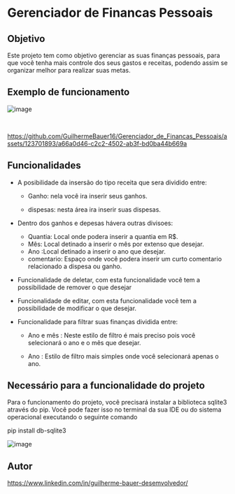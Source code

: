 # Gerenciador de Financas Pessoais

## Objetivo 

Este projeto tem como objetivo gerenciar as suas finanças pessoais,
para que você tenha mais controle dos seus gastos e receitas, 
podendo assim se organizar melhor para realizar suas metas.

## Exemplo de funcionamento 

![image](https://github.com/GuilhermeBauer16/Gerenciador_de_Financas_Pessoais/assets/123701893/8c864c0c-2a0c-47d7-a337-955fea66ab6f)

<br>

https://github.com/GuilhermeBauer16/Gerenciador_de_Financas_Pessoais/assets/123701893/a66a0d46-c2c2-4502-ab3f-bd0ba44b669a

## Funcionalidades

* A posibilidade da insersão do tipo receita que sera dividido entre:
   * Ganho: nela você ira inserir seus ganhos.
   
   * dispesas: nesta área ira inserir suas dispesas.
  
 * Dentro dos ganhos e depesas hávera outras divisoes:
    * Quantia: Local onde podera inserir a quantia em R$.
    * Mês: Local detinado a inserir o mês por extenso que desejar.
    * Ano :Local detinado a inserir o ano que desejar.
    * comentario: Espaço onde você podera inserir um curto comentario relacionado a dispesa ou ganho.
   
 * Funcionalidade de deletar, com esta funcionalidade você tem a possibilidade de remover o que desejar 

 * Funcionalidade de editar,  com esta funcionalidade você tem a possibilidade de modificar o que desejar.

 * Funcionalidade para filtrar suas finanças dividida entre:
 
    * Ano e mês : Neste estilo de filtro é mais preciso pois você selecionará o ano e o mês que desejar.

    * Ano : Estilo de filtro mais simples onde você selecionará apenas o ano.
    
## Necessário para a funcionalidade do projeto

Para o funcionamento do projeto, você precisará instalar a biblioteca sqlite3 através do pip.
Você pode fazer isso no terminal da sua IDE ou do sistema operacional executando o seguinte comando

pip install db-sqlite3

![image](https://github.com/GuilhermeBauer16/Lista_de_tarefas/assets/123701893/b137233d-0c85-4cae-86b4-faaf1b351c3a)

## Autor 

  https://www.linkedin.com/in/guilherme-bauer-desemvolvedor/




